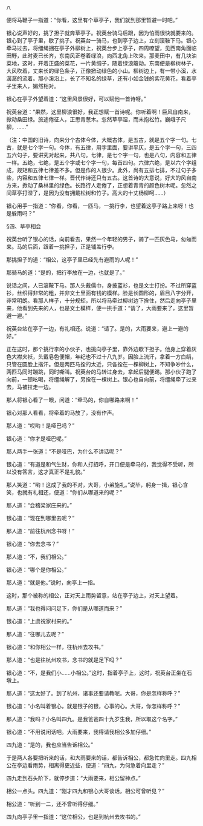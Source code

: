     八 

   便将马鞭子一指道：“你看，这里有个草亭子，我们就到那里暂避一时吧。”

   银心说声好的，挑了担子就奔草亭子。祝英台骑马后跟，因为怕雨很快就要来的。银心到了亭子里，歇了挑子。祝英台一骑马，也到亭子边上，立刻滚鞍下马。银心牵马过去，将缰绳捆在亭子外柳树上，祝英台步上亭子，四周嘹望，见西南角面临田野，此时麦已长齐，东南风正卷着绿浪，向西北角上吹来。那麦田中，有几块油菜地，这时，开着正盛的菜花，一片黄绸子，随着绿浪簸动。东南便是柳树林子，大风吹着，丈来长的绿色条子，正像掀动绿色的小山。柳树边上，有一带小溪，水潺潺的流着。那小溪沿上，长了不知名的绿草，还有小如金钱的紫花黄花，看着亭子里来人，媚然相对。

   银心在亭子外望着道：“这里风景很好，可以赋他一首诗呀。”

   祝英台道：“果然，这里柳浪很好，我正想赋一首诗呢。你听着啊！巨风自南来，掀动桑田绿。旅途倦征人，正思青葱木。忽然草亭湿，而未抱松竹。巍峨子尺柳，……”

   （注：中国的旧诗，向来分个古体今体，大概古体，是五古，就是五个字一句。七古，就是七个字一句。今体，有五律，用字里面，要讲平仄，是五个字一句，三四五六句子，要讲究对起来，共八句。七律，是七个字一句，也是八句，内容和五律一样。五绝，七绝，是五个字或七个字一句，每首四句。六律六绝，是以六个字组成，规矩和五律七律差不多。但是作的人很少。此外，尚有五排七排，不过句子多些，内容和五律七律一样。晋代作诗还只有五古。这首诗的大意说，好大的风自南方来，掀动了桑林里的绿色。长路行人走倦了，正想着青青的颜色树木呢。忽然之间草亭打湿了，是因为没有拥戴松树和竹子。高大的十丈杨柳呵……）

   银心用手一指道：“你看，你看，一匹马，一挑行李，也望着这亭子路上来呀！也是躲雨吗？”

   §四、草亭相会

   祝英台听了银心的话，向前看去，果然一个年轻的男子，骑了一匹灰色马，匆匆而来。马的后面，跟着一挑担子，正是铺盖行李。

   那挑担子的道：“相公，这亭子里已经先有避雨的人呢！”

   那骑马的道：“是的，把行李放在一边，也就是了。”

   说话之间，人已滚鞍下马。那人头戴儒巾，身披蓝衫，也是文士打扮。不过所穿蓝衫，丝织得非常的粗，并非文土里面有钱的模样。脸是长圆形的，眉目八字分开，非常明朗。看那人样子，十分规矩，所以将马牵过柳树边下拴住，然后走向亭子里来，他看到先来的人，也是文土模样，便一拱手道：“请了，大雨要来了，这里暂避一避。”

   祝英台站在亭子一边，有礼相还。说道：“请了。是的，大雨要来，避上一避的好。”

   正在这时，那个挑行李的小伙子，也挑向亭子里，靠外边歇下担子。他身上穿着灰色大襟夹袄，头戴皂色便帽，年纪也不过十八九岁。因脸上流汗，拿着一方白绢，只管在圆脸上揩汗。但是两匹马拴的太近，只各拴在一棵柳树上，不知争吵什么，两匹马同时蹦跳，同时嘶叫。祝英台的马转过身去，拿起后腿便踢。那小伙子跑了向前，一顿吆喝，将缰绳解了，另拴在一棵树上。银心也自向前，将缰绳牵了过来去，马被拉走一边。

   那人将银心看了一眼，问道：“牵马的，你自哪路来啊！”

   银心对那人看看，将牵着的马放了，没有作声。

   那人道：“哎哟！是哑巴吗？”

   银心道：“你才是哑巴呢。”

   那人两手一张道：“不是哑巴，为什么不讲话呢？”

   银心道：“有道是和气生财，你和人打招呼，开口便是牵马的，我觉得不受听，所以没有答言，这才真正不是礼貌。”

   那人笑道：“哟！这成了我的不对，大哥，小弟施礼。”说毕，躬身一揖，银心含笑，也就有礼相还，便道：“你们从哪道来的呢？”

   那人道：“会稽梁家庄来的。”

   银心道：“现在到哪里去呢？”

   那人道：“前往杭州念书呀！”

   银心道：“你去念书？”

   那人道：“不，我们相公。”

   银心道：“哪个是你相公。”

   那人道：“就是他。”说时，向亭上一指。

   这时，那个被称的相公，正对天上雨势留意，站在亭子边上，对天上望着。

   那人道：“我也得问问足下，你们是从哪道而来？”

   银心道：“上虞祝家村来的。”

   那人道：“往哪儿去呢？”

   银心道：“和你相公一样，往杭州去攻书。”

   那人道：“也是往杭州攻书，念书的就是足下吗？”

   银心道：“不，是我们小……小相公。”这时，指着亭子上，这时，祝英台正坐在石墩上。

   那人道：“这太好了。到了杭州，诸事还要请教呢。大哥，你是怎样称呼？”

   银心道：“小名叫着银心，就是银子的银，心事的心。大哥，你怎样称呼？”

   那人道：“我吗？小名叫四九。是我爸爸四十九岁生我，所以取这个名字。”

   银心道：“不用说闲话吧。大雨要来，我得请我相公多加仔细。”

   四九道：“是的，我也应当告诉相公。”

   于是两人各要把听来的话，和大雨要来的话，都告诉相公，都急忙向里走。四九相公在亭边看雨势，相离得更近些，便道：“四九，为何急着向里走？”

   四九走到石头阶下，就停步道：“大雨要来，相公留神点。”

   相公一点头。四九道：“刚才四九和银心大哥谈话，相公可曾听见？”

   相公道：“听到一二，还不曾听得仔细。”

   四九向亭子里一指道：“这位相公，也是到杭州去攻书的。”

